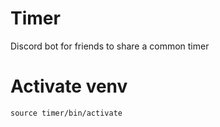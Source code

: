 # Timer
Discord bot for friends to share a common timer

# Activate venv
`source timer/bin/activate`